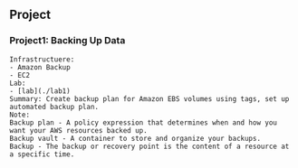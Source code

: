 
## Project

### Project1: Backing Up Data

    Infrastructuere:    
    - Amazon Backup
    - EC2
    Lab:
    - [lab](./lab1)
    Summary: Create backup plan for Amazon EBS volumes using tags, set up automated backup plan.
    Note:
    Backup plan - A policy expression that determines when and how you want your AWS resources backed up.
    Backup vault - A container to store and organize your backups.
    Backup - The backup or recovery point is the content of a resource at a specific time.
   [source]:(https://tutorialsdojo.com/aws-backup/)